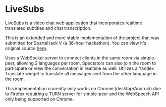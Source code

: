 # LiveSubs
LiveSubs is a video chat web application that incorporates realtime translated subtitles and chat transcription.

This is an extended and more stable implementation of the project that was submitted for SpartaHack V (a 36-hour hackathon). You can view it's original source [here](https://github.com/bayyatej/LiveSubs).

Uses a WebSocket server to connect clients in the same room via simple-peer, allowing 2 languages per room.
Spectators can also join the room to participate or view the conversation in realtime as well.
Utilizes a Yandex Translate widget to translate all messages sent from the other language in the room.

This implementation currently only works on Chrome (desktop/Android) due to Firefox requiring a TURN server for simple-peer and the WebSpeech API only being supported on Chrome.
